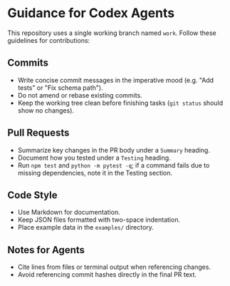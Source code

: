 # Guidance for Codex Agents

This repository uses a single working branch named `work`. Follow these guidelines for contributions:

## Commits
- Write concise commit messages in the imperative mood (e.g. "Add tests" or "Fix schema path").
- Do not amend or rebase existing commits.
- Keep the working tree clean before finishing tasks (`git status` should show no changes).

## Pull Requests
- Summarize key changes in the PR body under a `Summary` heading.
- Document how you tested under a `Testing` heading.
- Run `npm test` and `python -m pytest -q`; if a command fails due to missing dependencies, note it in the Testing section.

## Code Style
- Use Markdown for documentation.
- Keep JSON files formatted with two-space indentation.
- Place example data in the `examples/` directory.

## Notes for Agents
- Cite lines from files or terminal output when referencing changes.
- Avoid referencing commit hashes directly in the final PR text.
